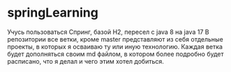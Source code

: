 # springLearning
Учусь пользоваться Спринг, базой H2, пересел с java 8 на java 17 
В репозитории все ветки, кроме master представляют из себя отдельные проекты, в которых я осваиваю ту или иную технологию. Каждая ветка будет дополняться своим md файлом, в котором более подробно будет расписано, что я делал и чего этим хотел добиться. 
